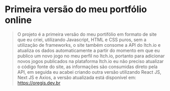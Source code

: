 # Primeira versão do meu portfólio online
> O projeto é a primeira versão do meu portifólio em formato de site que eu criei, utilizando Javascript, HTML e CSS puros, sem a utilização de frameworks, o site também consome a API do Itch.io e atualiza os dados automaticamente a partir do momento em que eu publico um novo jogo no meu perfil no Itch.io, portanto para adicionar novos jogos publicados na plataforma Itch.io eu não preciso atualizar o código fonte do site, as informações são consumidas direto pela API, em seguida eu acabei criando outra versão utilizando React JS, Next JS e Axios, a versão atualizada está disponível em: https://oregis.dev.br

